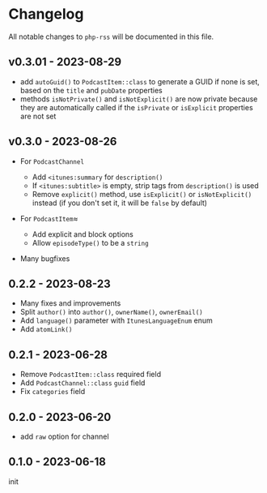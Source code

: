 # Changelog

All notable changes to `php-rss` will be documented in this file.

## v0.3.01 - 2023-08-29

- add `autoGuid()` to `PodcastItem::class` to generate a GUID if none is set, based on the `title` and `pubDate` properties
- methods `isNotPrivate()` and `isNotExplicit()` are now private because they are automatically called if the `isPrivate` or `isExplicit` properties are not set

## v0.3.0 - 2023-08-26

- For `PodcastChannel`   
     
  - Add `<itunes:summary` for `description()`   
  - If `<itunes:subtitle>` is empty, strip tags from `description()` is used   
  - Remove `explicit()` method, use `isExplicit()` or `isNotExplicit()` instead (if you don't set it, it will be `false` by default)   
  
- For `PodcastItem`≈   
     
  - Add explicit and block options   
  - Allow `episodeType()` to be a `string`   
  
- Many bugfixes   
  

## 0.2.2 - 2023-08-23

- Many fixes and improvements
- Split `author()` into `author()`, `ownerName()`, `ownerEmail()`
- Add `language()` parameter with `ItunesLanguageEnum` enum
- Add `atomLink()`

## 0.2.1 - 2023-06-28

- Remove `PodcastItem::class` required field
- Add `PodcastChannel::class` `guid` field
- Fix `categories` field

## 0.2.0 - 2023-06-20

- add `raw` option for channel

## 0.1.0 - 2023-06-18

init
